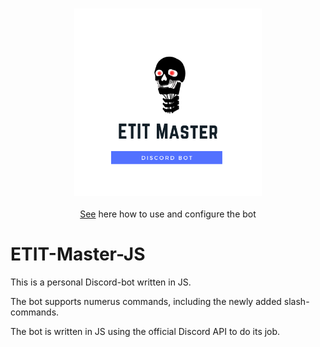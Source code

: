 
<p align="center">
  <br/>
  <img src="./images/logo_500.png" width="300px">
  <br/>
  <br/>
<a href="https://github.com/Chr1s70ph/ETIT-Master-JS/wiki"><span style="text-align:center">See</a> here how to use and configure the bot</span>
</p>


# ETIT-Master-JS

This is a personal Discord-bot written in JS.

The bot supports numerus commands, including the newly added slash-commands.

The bot is written in JS using the official Discord API to do its job.

